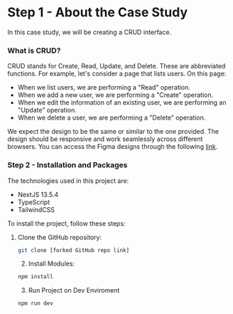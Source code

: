 # Step 1 - About the Case Study

In this case study, we will be creating a CRUD interface.

### What is CRUD?

CRUD stands for Create, Read, Update, and Delete. These are abbreviated functions. For example, let's consider a page that lists users. On this page:

- When we list users, we are performing a "Read" operation.
- When we add a new user, we are performing a "Create" operation.
- When we edit the information of an existing user, we are performing an "Update" operation.
- When we delete a user, we are performing a "Delete" operation.

We expect the design to be the same or similar to the one provided. The design should be responsive and work seamlessly across different browsers. You can access the Figma designs through the following [link](#).

### Step 2 - Installation and Packages

The technologies used in this project are:

- NextJS 13.5.4
- TypeScript
- TailwindCSS

To install the project, follow these steps:

1. Clone the GitHub repository:
   ```bash
   git clone [forked GitHub repo link]
   ```
   2. Install Modules:
   ```bash
   npm install
   ```
   3. Run Project on Dev Enviroment
   ```bash
   npm run dev
   ```

